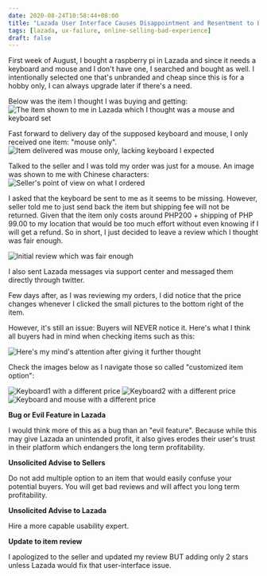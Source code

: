 ```yaml
--- 
date: 2020-08-24T10:58:44+08:00
title: "Lazada User Interface Causes Disappointment and Resentment to Buyers."
tags: [lazada, ux-failure, online-selling-bad-experience]
draft: false
--- 
```


First week of August, I bought a raspberry pi in Lazada and since it needs a keyboard and mouse and I don't have one, I searched and bought as well. I intentionally selected one that's unbranded and cheap since this is for a hobby only, I can always upgrade later if there's a need.

Below was the item I thought I was buying and getting:
![The item shown to me in Lazada which I thought was a mouse and keyboard set ](/images/01_lazada_chooseitem_mouse_only.png)

Fast forward to delivery day of the supposed keyboard and mouse, I only received one item: "mouse only".
![Item delivered was mouse only, lacking keyboard I expected](/images/07_delivered_item.jpg)

Talked to the seller and I was told my order was just for a mouse. An image was shown to me with Chinese characters:
![Seller's point of view on what I ordered](/images/06_lazada_chooseitem_seller-pov.png)

I asked that the keyboard be sent to me as it seems to be missing. However, seller told me to just send back the item but shipping fee will not be returned. Given that the item only costs around PHP200 + shipping of PHP 99.00 to my location that would be too much effort without even knowing if I will get a refund. So in short, I just decided to leave a review which I thought was fair enough.

![Initial review which was fair enough](/images/08_initial_review.png)

I also sent Lazada messages via support center and messaged them directly through twitter.

Few days after, as I was reviewing my orders, I did notice that the price changes whenever I clicked the small pictures to the bottom right of the item.

However, it's still an issue: Buyers will NEVER notice it. Here's what I think all buyers had in mind when checking items such as this:

![Here's my mind's attention after giving it further thought](/images/02_lazada_chooseitem_mouse_only-labeled.png)

Check the images below as I navigate those so called "customized item option":

![Keyboard1 with a different price](/images/03_lazada_choose_item_k13kb.png)
![Keyboard2 with a different price](/images/04_lazada_chooseitem_kb100.png)
![Keyboard and mouse with a different price](/images/05_lazada_chooseitem_kbmouse.png)

**Bug or Evil Feature in Lazada**

I would think more of this as a bug than an "evil feature". Because while this may give Lazada an unintended profit, it also gives erodes their user's trust in their platform which endangers the long term profitability.

**Unsolicited Advise to Sellers**

Do not add multiple option to an item that would easily confuse your potential buyers. You will get bad reviews and will affect you long term profitability.

**Unsolicited Advise to Lazada**

Hire a more capable usability expert. 

**Update to item review**

I apologized to the seller and updated my review BUT adding only 2 stars unless Lazada would fix that user-interface issue.
